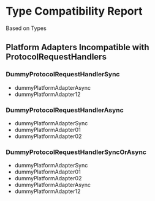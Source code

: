 # Type Compatibility Report

Based on Types

## Platform Adapters Incompatible with ProtocolRequestHandlers

### DummyProtocolRequestHandlerSync

- dummyPlatformAdapterAsync
- dummyPlatformAdapter12

### DummyProtocolRequestHandlerAsync

- dummyPlatformAdapterSync
- dummyPlatformAdapter01
- dummyPlatformAdapter02

### DummyProtocolRequestHandlerSyncOrAsync

- dummyPlatformAdapterSync
- dummyPlatformAdapter01
- dummyPlatformAdapter02
- dummyPlatformAdapterAsync
- dummyPlatformAdapter12
